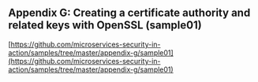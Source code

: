 ## Appendix G: Creating a certificate authority and related keys with OpenSSL (sample01)

[https://github.com/microservices-security-in-action/samples/tree/master/appendix-g/sample01](https://github.com/microservices-security-in-action/samples/tree/master/appendix-g/sample01)
